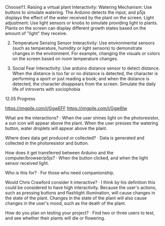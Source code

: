 
Choose!!1. Raising a virtual plant
Interactivity:
Watering Mechanism: Use buttons to simulate watering. The Arduino detects the input, and p5js displays the effect of the water received by the plant on the screen.
Light adjustment: Use light sensors or knobs to simulate providing light to plants. Plants on the screen can display different growth states based on the amount of "light" they receive.

2. Temperature Sensing Sensor
Interactivity:
Use environmental sensors (such as temperature, humidity or light sensors) to demonstrate changes in the environment. For example, changing the visuals or colors on the screen based on room temperature changes.

3. Social Fear
Interactivity:
Use arduino distance sensor to detect distance. When the distance is too far or no distance is detected, the character is performing a sport or just reading a book; and when the distance is detected, the character disappears from the screen. Simulate the daily life of introverts with sociophobia


12.05 Progress

https://imgpile.com/i/GgwEFF
https://imgpile.com/i/Ggw6lw

What are the interactions? 
· When the user shines light on the photoresistor, a sun icon will appear above the plant. When the user presses the watering button, water droplets will appear above the plant.

Where does data get produced or collected? 
· Data is generated and collected in the photoresistor and button.

How does it get transferred between Arduino and the computer/browser/p5js?
· When the button clicked, and when the light sensor received light.

Who is this for? 
· For those who need companionship.

Would Chris Crawford consider it interactive? 
· I think by his definition this could be considered to have high interactivity. Because the user's actions, such as pressing buttons and flashlight illumination, will cause changes in the state of the plant. Changes in the state of the plant will also cause changes in the user's mood, such as the death of the plant.

How do you plan on testing your project?
· Find two or three users to test, and see whether their plants will die or flowering.


